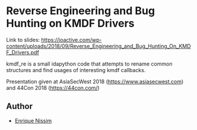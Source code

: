 # Reverse Engineering and Bug Hunting on KMDF Drivers

Link to slides: https://ioactive.com/wp-content/uploads/2018/09/Reverse_Engineering_and_Bug_Hunting_On_KMDF_Drivers.pdf

kmdf_re is a small idapython code that attempts to rename common structures and find usages of interesting kmdf callbacks.

Presentation given at AsiaSecWest 2018 (https://www.asiasecwest.com) and 44Con 2018 (https://44con.com/)

## Author
* [Enrique Nissim](https://twitter.com/kiqueNissim)